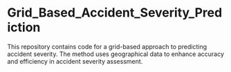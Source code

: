 # Grid_Based_Accident_Severity_Prediction
This repository contains code for a grid-based approach to predicting accident severity. The method uses geographical data to enhance accuracy and efficiency in accident severity assessment.

